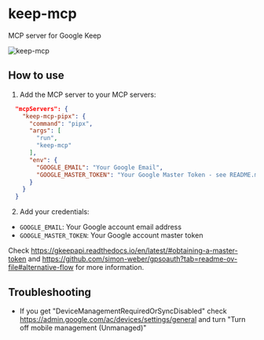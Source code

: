 # keep-mcp

MCP server for Google Keep

![keep-mcp](https://github.com/user-attachments/assets/f50c4ae6-4d35-4bb6-a494-51c67385f1b6)

## How to use

1. Add the MCP server to your MCP servers:

```json
  "mcpServers": {
    "keep-mcp-pipx": {
      "command": "pipx",
      "args": [
        "run",
        "keep-mcp"
      ],
      "env": {
        "GOOGLE_EMAIL": "Your Google Email",
        "GOOGLE_MASTER_TOKEN": "Your Google Master Token - see README.md"
      }
    }
  }
```

2. Add your credentials:
* `GOOGLE_EMAIL`: Your Google account email address
* `GOOGLE_MASTER_TOKEN`: Your Google account master token

Check https://gkeepapi.readthedocs.io/en/latest/#obtaining-a-master-token and https://github.com/simon-weber/gpsoauth?tab=readme-ov-file#alternative-flow for more information.

## Troubleshooting

* If you get "DeviceManagementRequiredOrSyncDisabled" check https://admin.google.com/ac/devices/settings/general and turn "Turn off mobile management (Unmanaged)"
